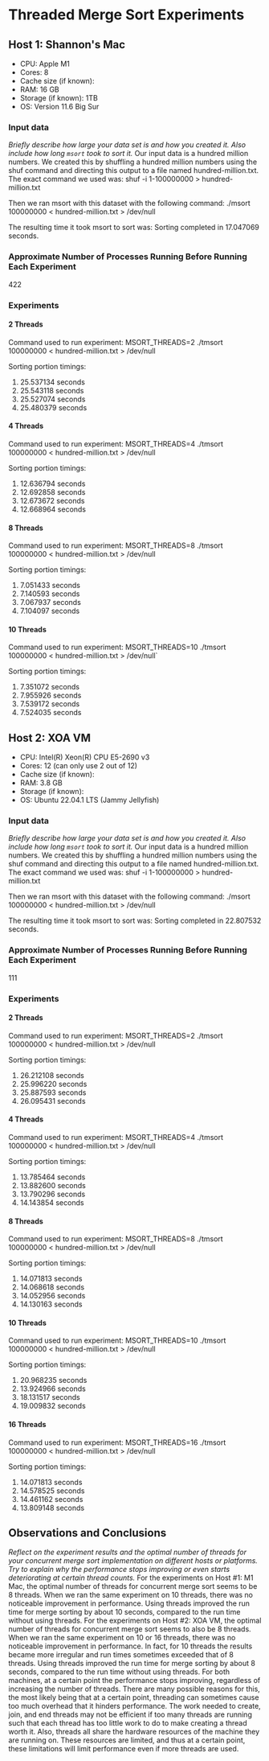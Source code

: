 # Threaded Merge Sort Experiments


## Host 1: Shannon's Mac

- CPU: Apple M1
- Cores: 8 
- Cache size (if known):
- RAM: 16 GB
- Storage (if known): 1TB 
- OS: Version 11.6 Big Sur

### Input data
*Briefly describe how large your data set is and how you created it. Also include how long `msort` took to sort it.*
Our input data is a hundred million numbers. We created this by shuffling a hundred million numbers using the shuf command and directing this output to a file named hundred-million.txt. The exact command we used was:
shuf -i 1-100000000 > hundred-million.txt

Then we ran msort with this dataset with the following command:
./msort 100000000 < hundred-million.txt > /dev/null

The resulting time it took msort to sort was:
Sorting completed in 17.047069 seconds. 

### Approximate Number of Processes Running Before Running Each Experiment
422

### Experiments

#### 2 Threads
Command used to run experiment:
MSORT_THREADS=2 ./tmsort 100000000 < hundred-million.txt > /dev/null

Sorting portion timings:
1. 25.537134 seconds
2. 25.543118 seconds
3. 25.527074 seconds
4. 25.480379 seconds


#### 4 Threads
Command used to run experiment:
MSORT_THREADS=4 ./tmsort 100000000 < hundred-million.txt > /dev/null

Sorting portion timings:
1. 12.636794 seconds
2. 12.692858 seconds
3. 12.673672 seconds
4. 12.668964 seconds


#### 8 Threads
Command used to run experiment:
MSORT_THREADS=8 ./tmsort 100000000 < hundred-million.txt > /dev/null

Sorting portion timings:
1. 7.051433 seconds
2. 7.140593 seconds
3. 7.067937 seconds
4. 7.104097 seconds


#### 10 Threads
Command used to run experiment:
MSORT_THREADS=10 ./tmsort 100000000 < hundred-million.txt > /dev/null`

Sorting portion timings:
1. 7.351072 seconds
2. 7.955926 seconds
3. 7.539172 seconds
4. 7.524035 seconds



## Host 2: XOA VM

- CPU: Intel(R) Xeon(R) CPU E5-2690 v3
- Cores: 12 (can only use 2 out of 12)
- Cache size (if known):
- RAM: 3.8 GB
- Storage (if known): 
- OS: Ubuntu 22.04.1 LTS (Jammy Jellyfish)

### Input data
*Briefly describe how large your data set is and how you created it. Also include how long `msort` took to sort it.*
Our input data is a hundred million numbers. We created this by shuffling a hundred million numbers using the shuf command and directing this output to a file named hundred-million.txt. The exact command we used was:
shuf -i 1-100000000 > hundred-million.txt

Then we ran msort with this dataset with the following command:
./msort 100000000 < hundred-million.txt > /dev/null

The resulting time it took msort to sort was:
Sorting completed in 22.807532 seconds. 

### Approximate Number of Processes Running Before Running Each Experiment
111

### Experiments

#### 2 Threads
Command used to run experiment: 
MSORT_THREADS=2 ./tmsort 100000000 < hundred-million.txt > /dev/null

Sorting portion timings:
1. 26.212108 seconds
2. 25.996220 seconds
3. 25.887593 seconds
4. 26.095431 seconds


#### 4 Threads
Command used to run experiment: 
MSORT_THREADS=4 ./tmsort 100000000 < hundred-million.txt > /dev/null

Sorting portion timings:
1. 13.785464 seconds
2. 13.882600 seconds
3. 13.790296 seconds
4. 14.143854 seconds


#### 8 Threads
Command used to run experiment: 
MSORT_THREADS=8 ./tmsort 100000000 < hundred-million.txt > /dev/null

Sorting portion timings:
1. 14.071813 seconds
2. 14.068618 seconds
3. 14.052956 seconds
4. 14.130163 seconds


#### 10 Threads
Command used to run experiment:
MSORT_THREADS=10 ./tmsort 100000000 < hundred-million.txt > /dev/null

Sorting portion timings:
1. 20.968235 seconds
2. 13.924966 seconds
3. 18.131517 seconds
4. 19.009832 seconds


#### 16 Threads
Command used to run experiment: 
MSORT_THREADS=16 ./tmsort 100000000 < hundred-million.txt > /dev/null

Sorting portion timings:
1. 14.071813 seconds
2. 14.578525 seconds
3. 14.461162 seconds
4. 13.809148 seconds


## Observations and Conclusions
*Reflect on the experiment results and the optimal number of threads for your concurrent merge sort implementation on different hosts or platforms. Try to explain why the performance stops improving or even starts deteriorating at certain thread counts.*
For the experiments on Host #1: M1 Mac, the optimal number of threads for concurrent merge sort seems to be 8 threads. When we ran the same experiment on 10 threads, there was no noticeable improvement in performance. Using threads improved the run time for merge sorting by about 10 seconds, compared to the run time without using threads.
For the experiments on Host #2: XOA VM, the optimal number of threads for concurrent merge sort seems to also be 8 threads. When we ran the same experiment on 10 or 16 threads, there was no noticeable improvement in performance. In fact, for 10 threads the results became more irregular and run times sometimes exceeded that of 8 threads. Using threads improved the run time for merge sorting by about 8 seconds, compared to the run time without using threads.
For both machines, at a certain point the performance stops improving, regardless of increasing the number of threads. There are many possible reasons for this, the most likely being that at a certain point, threading can sometimes cause too much overhead that it hinders performance. The work needed to create, join, and end threads may not be efficient if too many threads are running such that each thread has too little work to do to make creating a thread worth it. Also, threads all share the hardware resources of the machine they are running on. These resources are limited, and thus at a certain point, these limitations will limit performance even if more threads are used. 

